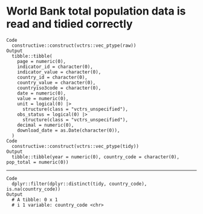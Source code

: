 # World Bank total population data is read and tidied correctly

    Code
      constructive::construct(vctrs::vec_ptype(raw))
    Output
      tibble::tibble(
        page = numeric(0),
        indicator_id = character(0),
        indicator_value = character(0),
        country_id = character(0),
        country_value = character(0),
        countryiso3code = character(0),
        date = numeric(0),
        value = numeric(0),
        unit = logical(0) |>
          structure(class = "vctrs_unspecified"),
        obs_status = logical(0) |>
          structure(class = "vctrs_unspecified"),
        decimal = numeric(0),
        download_date = as.Date(character(0)),
      )
    Code
      constructive::construct(vctrs::vec_ptype(tidy))
    Output
      tibble::tibble(year = numeric(0), country_code = character(0), pop_total = numeric(0))

---

    Code
      dplyr::filter(dplyr::distinct(tidy, country_code), is.na(country_code))
    Output
      # A tibble: 0 x 1
      # i 1 variable: country_code <chr>


